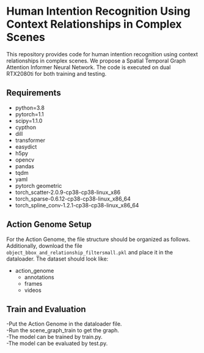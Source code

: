 # **Human Intention Recognition Using Context Relationships in Complex Scenes**

This repository provides code for human intention recognition using context relationships in complex scenes. We propose a Spatial Temporal Graph Attention Informer Neural Network. The code is executed on dual RTX2080ti for both training and testing.

## **Requirements**

- python=3.8
- pytorch=1.1
- scipy=1.1.0
- cypthon
- dill
- transformer
- easydict
- h5py
- opencv
- pandas
- tqdm
- yaml
- pytorch geometric
- torch_scatter-2.0.9-cp38-cp38-linux_x86
- torch_sparse-0.6.12-cp38-cp38-linux_x86_64
- torch_spline_conv-1.2.1-cp38-cp38-linux_x86_64

## Action Genome Setup

For the Action Genome, the file structure should be organized as follows. Additionally, download the file `object_bbox_and_relationship_filtersmall.pkl` and place it in the dataloader. The dataset should look like:

- action_genome 
    - annotations  
    - frames  
    - videos 

## Train and Evaluation

-Put the Action Genome in the dataloader file.  
-Run the scene_graph_train to get the graph.   
-The model can be trained by train.py.   
-The model can be evaluated by test.py.

